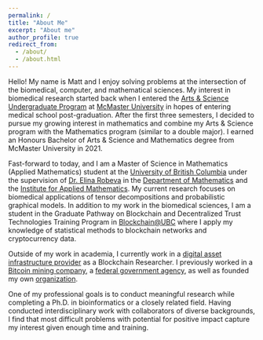 ```yaml
---
permalink: /
title: "About Me"
excerpt: "About me"
author_profile: true
redirect_from: 
  - /about/
  - /about.html
---
```


Hello! My name is Matt and I enjoy solving problems at the intersection of the biomedical, computer, and mathematical sciences. My interest in biomedical research started back when I entered the [Arts & Science Undergraduate Program](https://artsci.mcmaster.ca/) at [McMaster University](https://www.mcmaster.ca/) in hopes of entering medical school post-graduation. After the first three semesters, I decided to pursue my growing interest in mathematics and combine my Arts & Science program with the Mathematics program (similar to a double major). I earned an Honours Bachelor of Arts & Science and Mathematics degree from McMaster University in 2021.

Fast-forward to today, and I am a Master of Science in Mathematics (Applied Mathematics) student at the [University of British Columbia](https://www.ubc.ca/) under the supervision of [Dr. Elina Robeva](https://personal.math.ubc.ca/~erobeva/index.html) in the [Department of Mathematics](https://www.math.ubc.ca/home) and the [Institute for Applied Mathematics](https://www.iam.ubc.ca/). My current research focuses on biomedical applications of tensor decompositions and probabilistic graphical models. In addition to my work in the biomedical sciences, I am a student in the Graduate Pathway on Blockchain and Decentralized Trust Technologies Training Program in [Blockchain@UBC](https://blockchain.ubc.ca/) where I apply my knowledge of statistical methods to blockchain networks and cryptocurrency data.

Outside of my work in academia, I currently work in a [digital asset infrastructure provider](https://www.aquanow.io/) as a Blockchain Researcher. I previously worked in a [Bitcoin mining company](https://www.blockwaresolutions.com/), a [federal government agency](https://www.statcan.gc.ca/en/start), as well as founded my own [organization](https://llettonna.com/). 

One of my professional goals is to conduct meaningful research while completing a Ph.D. in bioinformatics or a closely related field. Having conducted interdisciplinary work with collaborators of diverse backgrounds, I find that most difficult problems with potential for positive impact capture my interest given enough time and training.
